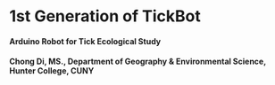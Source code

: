 # 1st Generation of TickBot
#### Arduino Robot for Tick Ecological Study
#### Chong Di, MS., Department of Geography & Environmental Science, Hunter College, CUNY

